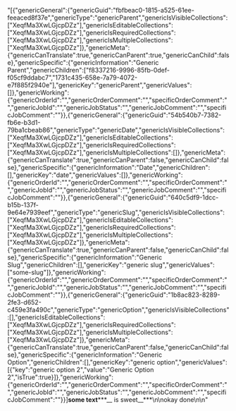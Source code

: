 "[{\"genericGeneral\":{\"genericGuid\":\"fbfbeac0-1815-a525-61ee-feeaced8f37e\",\"genericType\":\"genericParent\",\"genericIsVisibleCollections\":[\"XeqfMa3XwLGjcpDZz\"],\"genericIsEditableCollections\":[\"XeqfMa3XwLGjcpDZz\"],\"genericIsRequiredCollections\":[\"XeqfMa3XwLGjcpDZz\"],\"genericIsMultipleCollections\":[\"XeqfMa3XwLGjcpDZz\"]},\"genericMeta\":{\"genericCanTranslate\":true,\"genericCanParent\":true,\"genericCanChild\":false},\"genericSpecific\":{\"genericInformation\":\"Generic Parent\",\"genericChildren\":[\"f8337216-9996-85fb-0def-f05cf9ddabc7\",\"1731c435-658e-7a79-4072-e7f885f2940e\"],\"genericKey\":\"genericParent\",\"genericValues\":[]},\"genericWorking\":{\"genericOrderId\":\"\",\"genericOrderComment\":\"\",\"specificOrderComment\":\"\",\"genericJobId\":\"\",\"genericJobStatus\":\"\",\"genericJobComment\":\"\",\"specificJobComment\":\"\"}},{\"genericGeneral\":{\"genericGuid\":\"54b540b7-7382-fb6e-b3d1-79ba1cbeab86\",\"genericType\":\"genericDate\",\"genericIsVisibleCollections\":[\"XeqfMa3XwLGjcpDZz\"],\"genericIsEditableCollections\":[\"XeqfMa3XwLGjcpDZz\"],\"genericIsRequiredCollections\":[\"XeqfMa3XwLGjcpDZz\"],\"genericIsMultipleCollections\":[]},\"genericMeta\":{\"genericCanTranslate\":true,\"genericCanParent\":false,\"genericCanChild\":false},\"genericSpecific\":{\"genericInformation\":\"Date\",\"genericChildren\":[],\"genericKey\":\"date\",\"genericValues\":[]},\"genericWorking\":{\"genericOrderId\":\"\",\"genericOrderComment\":\"\",\"specificOrderComment\":\"\",\"genericJobId\":\"\",\"genericJobStatus\":\"\",\"genericJobComment\":\"\",\"specificJobComment\":\"\"}},{\"genericGeneral\":{\"genericGuid\":\"640c5df9-1dcc-b15b-137f-9e64e7939eef\",\"genericType\":\"genericSlug\",\"genericIsVisibleCollections\":[\"XeqfMa3XwLGjcpDZz\"],\"genericIsEditableCollections\":[\"XeqfMa3XwLGjcpDZz\"],\"genericIsRequiredCollections\":[\"XeqfMa3XwLGjcpDZz\"],\"genericIsMultipleCollections\":[\"XeqfMa3XwLGjcpDZz\"]},\"genericMeta\":{\"genericCanTranslate\":true,\"genericCanParent\":false,\"genericCanChild\":false},\"genericSpecific\":{\"genericInformation\":\"Generic Slug\",\"genericChildren\":[],\"genericKey\":\"generic slug\",\"genericValues\":[\"some-slug\"]},\"genericWorking\":{\"genericOrderId\":\"\",\"genericOrderComment\":\"\",\"specificOrderComment\":\"\",\"genericJobId\":\"\",\"genericJobStatus\":\"\",\"genericJobComment\":\"\",\"specificJobComment\":\"\"}},{\"genericGeneral\":{\"genericGuid\":\"1b8ac823-8289-2fe3-d652-c459e3fa490c\",\"genericType\":\"genericOption\",\"genericIsVisibleCollections\":[],\"genericIsEditableCollections\":[\"XeqfMa3XwLGjcpDZz\"],\"genericIsRequiredCollections\":[\"XeqfMa3XwLGjcpDZz\"],\"genericIsMultipleCollections\":[\"XeqfMa3XwLGjcpDZz\"]},\"genericMeta\":{\"genericCanTranslate\":true,\"genericCanParent\":false,\"genericCanChild\":false},\"genericSpecific\":{\"genericInformation\":\"Generic Option\",\"genericChildren\":[],\"genericKey\":\"generic option\",\"genericValues\":[{\"key\":\"generic option 2\",\"value\":\"Generic Option 2\",\"isTrue\":true}]},\"genericWorking\":{\"genericOrderId\":\"\",\"genericOrderComment\":\"\",\"specificOrderComment\":\"\",\"genericJobId\":\"\",\"genericJobStatus\":\"\",\"genericJobComment\":\"\",\"specificJobComment\":\"\"}}]**some text*****__ is sweet__***\n\nokay done\n\n"